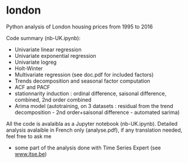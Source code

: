 # london
Python analysis of London housing prices from 1995 to 2016

Code summary (nb-UK.ipynb):
 - Univariate linear regression
 - Univariate exponential regression
 - Univariate logreg
 - Holt-Winter
 - Multivariate regression (see doc.pdf for included factors)
 - Trends decomposition and seasonal factor computation
 - ACF and PACF
 - stationnarity induction : ordinal difference, saisonal difference, combined, 2nd order combined
 - Arima model (autotraining, on 3 datasets : residual from the trend decomposition - 2nd order+saisonal difference - automated sarima)
 
 All the code is avalaibla as a Jupyter notebook (nb-UK.ipynb).
 Detailed analysis avalaible in French only (analyse.pdf), if any translation needed, feel free to ask me
 - some part of the analysis done with Time Series Expert (see www.itse.be)
